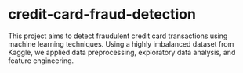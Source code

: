 # credit-card-fraud-detection
This project aims to detect fraudulent credit card transactions using machine learning techniques. Using a highly imbalanced dataset from Kaggle, we applied data preprocessing, exploratory data analysis, and feature engineering. 
